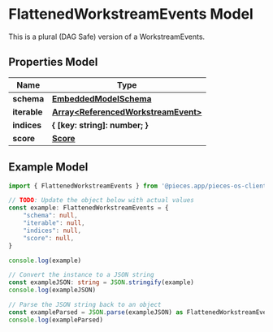 
# FlattenedWorkstreamEvents Model

This is a plural (DAG Safe) version of a WorkstreamEvents.

## Properties Model

Name | Type
------------ | -------------
**schema** | [**EmbeddedModelSchema**](EmbeddedModelSchema)
**iterable** | [**Array&lt;ReferencedWorkstreamEvent&gt;**](ReferencedWorkstreamEvent)
**indices** | **\{ [key: string]: number; \}**
**score** | [**Score**](Score)

## Example Model

```typescript
import { FlattenedWorkstreamEvents } from '@pieces.app/pieces-os-client'

// TODO: Update the object below with actual values
const example: FlattenedWorkstreamEvents = {
    "schema": null,
    "iterable": null,
    "indices": null,
    "score": null,
}

console.log(example)

// Convert the instance to a JSON string
const exampleJSON: string = JSON.stringify(example)
console.log(exampleJSON)

// Parse the JSON string back to an object
const exampleParsed = JSON.parse(exampleJSON) as FlattenedWorkstreamEvents
console.log(exampleParsed)
```



